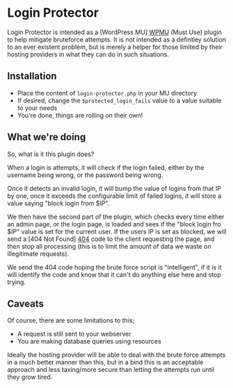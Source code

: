 Login Protector
=========

Login Protector is intended as a [WordPress MU] [WPMU] (Must Use) plugin to help mitigate bruteforce attempts. It is not intended as a defintiey solution to an ever existent problem, but is merely a helper for those limited by their hosting providers in what they can do in such situations.


Installation
---

* Place the content of `login-protector.php` in your MU directory
* If desired, change the `$protected_login_fails` value to a value suitable to your needs
* You're done, things are rolling on their own!


What we're doing
---
So, what is it this plugin does?

When a login is attempts, it will check if the login failed, either by the username being wrong, or the password being wrong.

Once it detects an invalid login, it will bump the value of logins from that IP by one, once it exceeds the configurable limit of failed logins, it will store a value saying "block login from $IP".

We then have the second part of the plugin, which checks every time either an admin page, or the login page, is loaded and sees if the "block login fro $IP" value is set for the current user. If the users IP is set as blocked, we will send a [404 Not Found] [404] code to the client requesting the page, and then stop all processing (this is to limit the amount of data we waste on illegitimate requests).

We send the 404 code hoping the brute force script is "intelligent", if it is it will identify the code and know that it can't do anything else here and stop trying.


Caveats
----

Of course, there are some limitations to this;

* A request is still sent to your webserver
* You are making database queries using resources

Ideally the hosting provider will be able to deal with the brute force attempts in a much better manner than this, but in a bind this is an acceptable approach and less taxing/more secure than letting the attempts run until they grow tired.

[WPMU]:http://codex.wordpress.org/Must_Use_Plugins
[404]:http://en.wikipedia.org/wiki/HTTP_404
